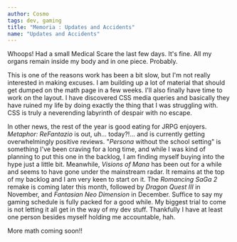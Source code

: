 ```yaml
---
author: Cosmo
tags: dev, gaming
title: "Memoria : Updates and Accidents"
name: "Updates and Accidents"
---
```

Whoops! Had a small Medical Scare the last few days. It's fine. All my organs remain inside my body and in one piece. Probably.

This is one of the reasons work has been a bit slow, but I'm not really interested in making excuses. I am building up a lot of material that should get dumped on the math page in a few weeks. I'll also finally have time to work on the layout. I have discovered CSS media queries and basically they have ruined my life by doing exactly the thing that I was struggling with. CSS is truly a neverending labyrinth of despair with no escape.

In other news, the rest of the year is good eating for JRPG enjoyers. _Metaphor: ReFantazio_ is out, uh... today?!... and is currently getting overwhelmingly positive reviews. "_Persona_ without the school setting" is something I've been craving for a long time, and while I was kind of planning to put this one in the backlog, I am finding myself buying into the hype just a little bit. Meanwhile, _Visions of Mana_ has been out for a while and seems to have gone under the mainstream radar. It remains at the top of my backlog and I am very keen to start on it. The _Romancing SaGa 2_ remake is coming later this month, followed by _Dragon Quest III_ in November, and _Fantasian Neo Dimension_ in December. Suffice to say my gaming schedule is fully packed for a good while. My biggest trial to come is not letting it all get in the way of my dev stuff. Thankfully I have at least one person besides myself holding me accountable, hah.

More math coming soon!!